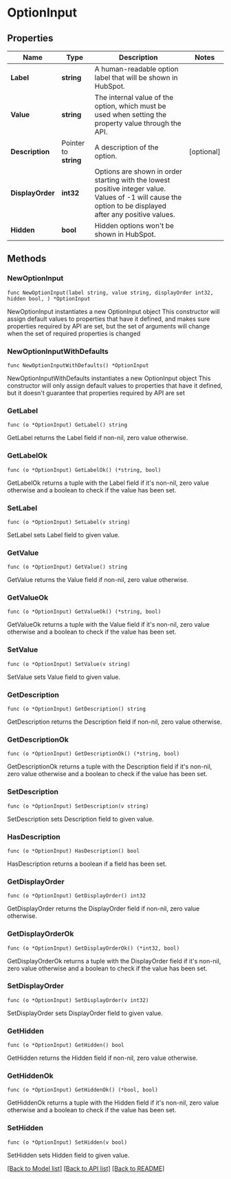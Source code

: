 # OptionInput

## Properties

Name | Type | Description | Notes
------------ | ------------- | ------------- | -------------
**Label** | **string** | A human-readable option label that will be shown in HubSpot. | 
**Value** | **string** | The internal value of the option, which must be used when setting the property value through the API. | 
**Description** | Pointer to **string** | A description of the option. | [optional] 
**DisplayOrder** | **int32** | Options are shown in order starting with the lowest positive integer value. Values of -1 will cause the option to be displayed after any positive values. | 
**Hidden** | **bool** | Hidden options won&#39;t be shown in HubSpot. | 

## Methods

### NewOptionInput

`func NewOptionInput(label string, value string, displayOrder int32, hidden bool, ) *OptionInput`

NewOptionInput instantiates a new OptionInput object
This constructor will assign default values to properties that have it defined,
and makes sure properties required by API are set, but the set of arguments
will change when the set of required properties is changed

### NewOptionInputWithDefaults

`func NewOptionInputWithDefaults() *OptionInput`

NewOptionInputWithDefaults instantiates a new OptionInput object
This constructor will only assign default values to properties that have it defined,
but it doesn't guarantee that properties required by API are set

### GetLabel

`func (o *OptionInput) GetLabel() string`

GetLabel returns the Label field if non-nil, zero value otherwise.

### GetLabelOk

`func (o *OptionInput) GetLabelOk() (*string, bool)`

GetLabelOk returns a tuple with the Label field if it's non-nil, zero value otherwise
and a boolean to check if the value has been set.

### SetLabel

`func (o *OptionInput) SetLabel(v string)`

SetLabel sets Label field to given value.


### GetValue

`func (o *OptionInput) GetValue() string`

GetValue returns the Value field if non-nil, zero value otherwise.

### GetValueOk

`func (o *OptionInput) GetValueOk() (*string, bool)`

GetValueOk returns a tuple with the Value field if it's non-nil, zero value otherwise
and a boolean to check if the value has been set.

### SetValue

`func (o *OptionInput) SetValue(v string)`

SetValue sets Value field to given value.


### GetDescription

`func (o *OptionInput) GetDescription() string`

GetDescription returns the Description field if non-nil, zero value otherwise.

### GetDescriptionOk

`func (o *OptionInput) GetDescriptionOk() (*string, bool)`

GetDescriptionOk returns a tuple with the Description field if it's non-nil, zero value otherwise
and a boolean to check if the value has been set.

### SetDescription

`func (o *OptionInput) SetDescription(v string)`

SetDescription sets Description field to given value.

### HasDescription

`func (o *OptionInput) HasDescription() bool`

HasDescription returns a boolean if a field has been set.

### GetDisplayOrder

`func (o *OptionInput) GetDisplayOrder() int32`

GetDisplayOrder returns the DisplayOrder field if non-nil, zero value otherwise.

### GetDisplayOrderOk

`func (o *OptionInput) GetDisplayOrderOk() (*int32, bool)`

GetDisplayOrderOk returns a tuple with the DisplayOrder field if it's non-nil, zero value otherwise
and a boolean to check if the value has been set.

### SetDisplayOrder

`func (o *OptionInput) SetDisplayOrder(v int32)`

SetDisplayOrder sets DisplayOrder field to given value.


### GetHidden

`func (o *OptionInput) GetHidden() bool`

GetHidden returns the Hidden field if non-nil, zero value otherwise.

### GetHiddenOk

`func (o *OptionInput) GetHiddenOk() (*bool, bool)`

GetHiddenOk returns a tuple with the Hidden field if it's non-nil, zero value otherwise
and a boolean to check if the value has been set.

### SetHidden

`func (o *OptionInput) SetHidden(v bool)`

SetHidden sets Hidden field to given value.



[[Back to Model list]](../README.md#documentation-for-models) [[Back to API list]](../README.md#documentation-for-api-endpoints) [[Back to README]](../README.md)


